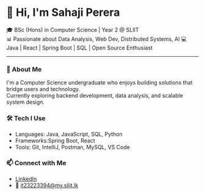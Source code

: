 # 👋 Hi, I'm Sahaji Perera

🎓 BSc (Hons) in Computer Science | Year 2 @ SLIIT  
📊 Passionate about Data Analysis, Web Dev, Distributed Systems, AI
💻 Java | React | Spring Boot | SQL | Open Source Enthusiast

---

### 🚀 About Me
I'm a Computer Science undergraduate who enjoys building solutions that bridge users and technology.  
Currently exploring backend development, data analysis, and scalable system design.

### 🛠 Tech I Use
- Languages: Java, JavaScript, SQL, Python
- Frameworks:Spring Boot, React
- Tools: Git, IntelliJ, Postman, MySQL, VS Code

### 📫 Connect with Me
- [LinkedIn](www.linkedin.com/in/sahaji-perera-71a7b5345)
- 📧 it23223394@my.sliit.lk
